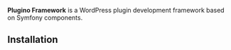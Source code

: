 **Plugino Framework** is a WordPress plugin development framework based on Symfony components.

Installation
------------